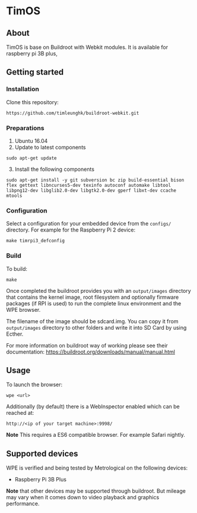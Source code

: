 TimOS
=====


## About
TimOS is base on Buildroot with Webkit modules. It is available for raspberry pi 3B plus,

## Getting started

### Installation

Clone this repository:
```
https://github.com/timleunghk/buildroot-webkit.git
```
### Preparations

1. Ubuntu 16.04
2. Update to latest components

```
sudo apt-get update
```

3. Install the following components

```
sudo apt-get install -y git subversion bc zip build-essential bison flex gettext libncurses5-dev texinfo autoconf automake libtool libpng12-dev libglib2.0-dev libgtk2.0-dev gperf libxt-dev ccache mtools
```

### Configuration

Select a configuration for your embedded device from the `configs/` directory. For example for the Raspberry Pi 2 device:
```
make timrpi3_defconfig
```


### Build
To build:
```
make
```

Once completed the buildroot provides you with an `output/images` directory that contains the kernel image, root filesystem and optionally firmware packages (if RPI is used) to run the complete linux environment and the WPE browser.

The filename of the image should be sdcard.img. You can copy it from `output/images` directory to other folders and write it into SD Card by using Ecther.

For more information on buildroot way of working please see their documentation: https://buildroot.org/downloads/manual/manual.html

## Usage
To launch the browser:
```
wpe <url>
```

Additionally (by default) there is a WebInspector enabled which can be reached at:
```
http://<ip of your target machine>:9998/
```

**Note** This requires a ES6 compatible browser. For example Safari nightly. 

## Supported devices

WPE is verified and being tested by Metrological on the following devices:

 - Raspberry Pi 3B Plus


**Note** that other devices may be supported through buildroot. But mileage may vary when it comes down to video playback and graphics performance.
